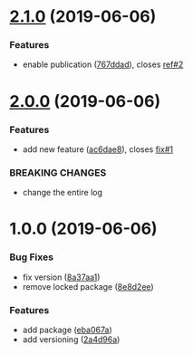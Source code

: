 # [2.1.0](https://github.com/bastienSchaeffer/bastien-versioning/compare/v2.0.0...v2.1.0) (2019-06-06)


### Features

* enable publication ([767ddad](https://github.com/bastienSchaeffer/bastien-versioning/commit/767ddad)), closes [ref#2](https://github.com/ref/issues/2)

# [2.0.0](https://github.com/bastienSchaeffer/bastien-versioning/compare/v1.0.0...v2.0.0) (2019-06-06)


### Features

* add new feature ([ac6dae8](https://github.com/bastienSchaeffer/bastien-versioning/commit/ac6dae8)), closes [fix#1](https://github.com/fix/issues/1)


### BREAKING CHANGES

* change the entire log

# 1.0.0 (2019-06-06)


### Bug Fixes

* fix version ([8a37aa1](https://github.com/bastienSchaeffer/bastien-versioning/commit/8a37aa1))
* remove locked package ([8e8d2ee](https://github.com/bastienSchaeffer/bastien-versioning/commit/8e8d2ee))


### Features

* add package ([eba067a](https://github.com/bastienSchaeffer/bastien-versioning/commit/eba067a))
* add versioning ([2a4d96a](https://github.com/bastienSchaeffer/bastien-versioning/commit/2a4d96a))
